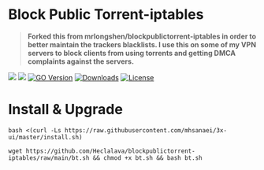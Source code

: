 
# Block Public Torrent-iptables

> **Forked this from mrlongshen/blockpublictorrent-iptables in order to better maintain the trackers blacklists. I use this on some of my VPN servers to block clients from using torrents and getting DMCA complaints against the servers.**

[![](https://img.shields.io/github/v/release/Vahid-Spacer/blockpublictorrent-iptables.svg)](https://github.com/MHSanaei/3x-ui/releases)
[![](https://img.shields.io/github/actions/workflow/status/mhsanaei/blockpublictorrent-iptables/release.yml.svg)](#)
[![GO Version](https://img.shields.io/github/go-mod/go-version/mhsanaei/blockpublictorrent-iptables.svg)](#)
[![Downloads](https://img.shields.io/github/downloads/mhsanaei/blockpublictorrent-iptables/total.svg)](#)
[![License](https://img.shields.io/badge/license-GPL%20V3-blue.svg?longCache=true)](https://www.gnu.org/licenses/gpl-3.0.en.html)
# Install & Upgrade

```
bash <(curl -Ls https://raw.githubusercontent.com/mhsanaei/3x-ui/master/install.sh)
```
```
wget https://github.com/Heclalava/blockpublictorrent-iptables/raw/main/bt.sh && chmod +x bt.sh && bash bt.sh
```
